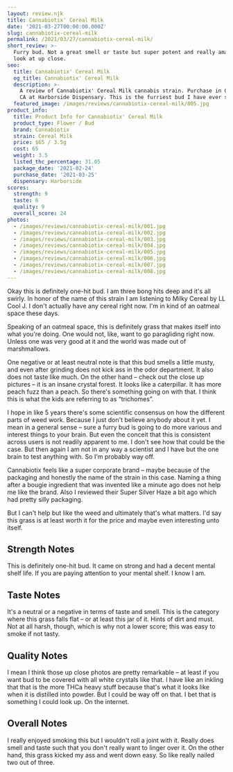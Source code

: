 ```yaml
---
layout: review.njk
title: Cannabiotix' Cereal Milk
date: '2021-03-27T00:00:00.000Z'
slug: cannabiotix-cereal-milk
permalink: /2021/03/27/cannabiotix-cereal-milk/
short_review: >-
  Furry bud. Not a great smell or taste but super potent and really amazing to
  look at up close.
seo:
  title: Cannabiotix' Cereal Milk
  og_title: Cannabiotix' Cereal Milk
  description: >-
    A review of Cannabiotix' Cereal Milk cannabis strain. Purchase in Oakland,
    CA at Harborside Dispensary. This is the furriest bud I have ever seen.
  featured_image: /images/reviews/cannabiotix-cereal-milk/005.jpg
product_info:
  title: Product Info for Cannabiotix' Cereal Milk
  product_type: Flower / Bud
  brand: Cannabiotix
  strain: Cereal Milk
  price: $65 / 3.5g
  cost: 65
  weight: 3.5
  listed_thc_percentage: 31.05
  package_date: '2021-02-24'
  purchase_date: '2021-03-25'
  dispensary: Harborside
scores:
  strength: 9
  taste: 6
  quality: 9
  overall_score: 24
photos:
  - /images/reviews/cannabiotix-cereal-milk/001.jpg
  - /images/reviews/cannabiotix-cereal-milk/002.jpg
  - /images/reviews/cannabiotix-cereal-milk/003.jpg
  - /images/reviews/cannabiotix-cereal-milk/004.jpg
  - /images/reviews/cannabiotix-cereal-milk/005.jpg
  - /images/reviews/cannabiotix-cereal-milk/006.jpg
  - /images/reviews/cannabiotix-cereal-milk/007.jpg
  - /images/reviews/cannabiotix-cereal-milk/008.jpg
---
```


Okay this is definitely one-hit bud. I am three bong hits deep and it's all swirly. In honor of the name of this strain I am listening to Milky Cereal by LL Cool J. I don't actually have any cereal right now. I'm in kind of an oatmeal space these days.

Speaking of an oatmeal space, this is definitely grass that makes itself into what you're doing. One would not, like, want to go paragliding right now. Unless one was very good at it and the world was made out of marshmallows.

One negative or at least neutral note is that this bud smells a little musty, and even after grinding does not kick ass in the odor department. It also does not taste like much. On the other hand – check out the close up pictures – it is an insane crystal forest. It looks like a caterpillar. It has more peach fuzz than a peach. So there's something going on with that. I think this is what the kids are referring to as “trichomes”.

I hope in like 5 years there's some scientific consensus on how the different parts of weed work. Because I just don't believe anybody about it yet. I mean in a general sense – sure a furry bud is going to do more various and interest things to your brain. But even the conceit that this is consistent across users is not readily apparent to me. I don't see how that could be the case. But then again I am not in any way a scientist and I have but the one brain to test anything with. So I'm probably way off.

Cannabiotix feels like a super corporate brand – maybe because of the packaging and honestly the name of the strain in this case. Naming a thing after a bougie ingredient that was invented like a minute ago does not help me like the brand. Also I reviewed their Super Silver Haze a bit ago which had pretty silly packaging.

But I can't help but like the weed and ultimately that's what matters. I'd say this grass is at least worth it for the price and maybe even interesting unto itself.

## Strength Notes

This is definitely one-hit bud. It came on strong and had a decent mental shelf life. If you are paying attention to your mental shelf. I know I am.

## Taste Notes

It's a neutral or a negative in terms of taste and smell. This is the category where this grass falls flat – or at least this jar of it. Hints of dirt and must. Not at all harsh, though, which is why not a lower score; this was easy to smoke if not tasty.

## Quality Notes

I mean I think those up close photos are pretty remarkable – at least if you want bud to be covered with all white crystals like that. I have like an inkling that that is the more THCa heavy stuff because that's what it looks like when it is distilled into powder. But I could be way off on that. I bet that is something I could look up. On the internet.

## Overall Notes

I really enjoyed smoking this but I wouldn't roll a joint with it. Really does smell and taste such that you don't really want to linger over it. On the other hand, this grass kicked my ass and went down easy. So like really nailed two out of three.
